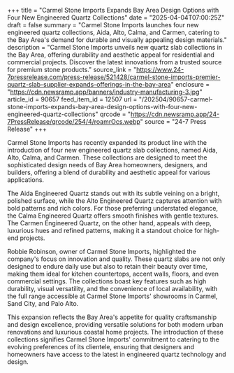 +++
title = "Carmel Stone Imports Expands Bay Area Design Options with Four New Engineered Quartz Collections"
date = "2025-04-04T07:00:25Z"
draft = false
summary = "Carmel Stone Imports launches four new engineered quartz collections, Aida, Alto, Calma, and Carmen, catering to the Bay Area's demand for durable and visually appealing design materials."
description = "Carmel Stone Imports unveils new quartz slab collections in the Bay Area, offering durability and aesthetic appeal for residential and commercial projects. Discover the latest innovations from a trusted source for premium stone products."
source_link = "https://www.24-7pressrelease.com/press-release/521428/carmel-stone-imports-premier-quartz-slab-supplier-expands-offerings-in-the-bay-area"
enclosure = "https://cdn.newsramp.app/banners/industry-manufacturing-3.jpg"
article_id = 90657
feed_item_id = 12507
url = "/202504/90657-carmel-stone-imports-expands-bay-area-design-options-with-four-new-engineered-quartz-collections"
qrcode = "https://cdn.newsramp.app/24-7PressRelease/qrcode/254/4/roamrOcs.webp"
source = "24-7 Press Release"
+++

<p>Carmel Stone Imports has recently expanded its product line with the introduction of four new engineered quartz slab collections, named Aida, Alto, Calma, and Carmen. These collections are designed to meet the sophisticated design needs of Bay Area homeowners, designers, and builders, offering a blend of durability and aesthetic appeal for various applications.</p><p>The Aida Engineered Quartz stands out with its subtle veining on a bright, polished surface, while the Alto Engineered Quartz captures attention with bold patterns and rich colors. For those preferring understated elegance, the Calma Engineered Quartz offers smooth finishes with gentle textures. The Carmen Engineered Quartz, on the other hand, appeals with deep, luxurious hues and refined patterns, making it a standout choice for high-end projects.</p><p>Robbie Robinson, owner of Carmel Stone Imports, highlighted the company's focus on innovation and quality. These quartz slabs are not only designed to endure daily use but also to retain their beauty over time, making them ideal for kitchen countertops, accent walls, floors, and even commercial settings. The collections boast key features such as high durability, visual versatility, and the convenience of local availability, with the full range accessible at Carmel Stone Imports' showrooms in Carmel, Sand City, and Palo Alto.</p><p>This expansion reflects the Bay Area's appetite for quality craftsmanship and design excellence, providing versatile solutions for both modern urban renovations and luxurious coastal home projects. The introduction of these collections signifies Carmel Stone Imports' commitment to catering to the evolving preferences of its clientele, ensuring that designers and homeowners have access to the latest in engineered quartz technology and design.</p>